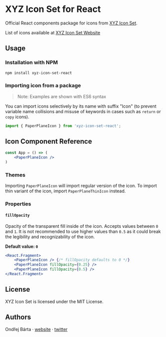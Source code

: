 # XYZ Icon Set for React

Official React components package for icons from [XYZ Icon Set](https://github.com/bartaxyz/xyz-icon-set).

List of icons available at [XYZ Icon Set Website](https://ondrejbarta.com/pet-projects/xyz-icon-set/)

## Usage

### Installation with NPM

```bash
npm install xyz-icon-set-react
```

### Importing icon from a package

> Note: Examples are shown with ES6 syntax

You can import icons selectively by its name with suffix "Icon" (to prevent variable name collisions and misuse of keywords in cases such as `return` or `copy` icons).

```typescript
import { PaperPlaneIcon } from 'xyz-icon-set-react';
```

## Icon Component Reference

```jsx
const App = () => (
    <PaperPlaneIcon />
)
```

### Themes

Importing `PaperPlaneIcon` will import regular version of the icon. To import thin variant of the icon, import `PaperPlaneThinIcon` instead.

### Properties

#### `fillOpacity`

Opacity of the transparent fill inside of the icon. Accepts values between `0` and `1`. It is not recommended to use higher values than `0.5` as it could break the legibility and recognizability of the icon.

**Default value: `0`**

```jsx
<React.Fragment>
    <PaperPlaneIcon /> {/* fillOpacity defaults to 0 */}
    <PaperPlaneIcon fillOpacity={0.25} />
    <PaperPlaneIcon fillOpacity={0.5} />
</React.Fragment>
```


## License

XYZ Icon Set is licensed under the MIT License.



## Authors

Ondřej Bárta &middot; [website](https://ondrejbarta.xyz) &middot; [twitter](https://twitter.com/bartaxyz)
